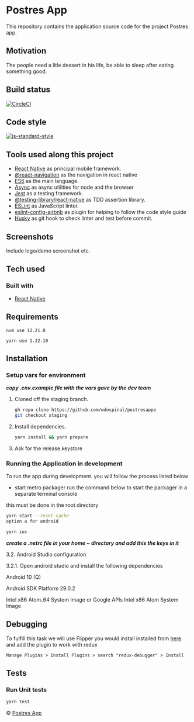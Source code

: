  # Postres App

This repository contains the application source code for the project Postres app.

## Motivation

The people need a litle dessert in his life, be able to sleep after eating something good.

## Build status

[![CircleCI](https://circleci.com/gh/flatironsdevelopment/dollaride-mobile/tree/staging.svg?style=shield&circle-token=7b60cd21e82ca8efdc5cd485ad93c82ba44cad2e)](https://circleci.com/gh/flatironsdevelopment/dollaride-mobile/tree/staging)

## Code style

[![js-standard-style](https://img.shields.io/badge/code%20style-standard-brightgreen.svg?style=flat)](https://github.com/feross/standard)

## Tools used along this project

- [React Native](https://reactnative.dev/) as principal mobile framework.
- [@react-navigation](https://reactnavigation.org/) as the navigation in react
  native
- [ES6](http://es6-features.org) as the main language.
- [Async](https://github.com/caolan/async) as async utilities for node and the
  browser
- [Jest](https://jestjs.io/) as a testing framework.
- [@testing-library/react-native](https://testing-library.com/docs/react-native-testing-library/intro/)
  as TDD assertion library.
- [ESLint](http://eslint.org) as JavaScript linter.
- [eslint-config-airbnb](https://github.com/airbnb/javascript/tree/master/packages/eslint-config-airbnb)
  as plugin for helping to follow the code style guide
- [Husky](https://github.com/typicode/husky) as git hook to check linter and
  test before commit.

## Screenshots

Include logo/demo screenshot etc.

## Tech used

### Built with

- [React Native](https://reactnative.dev/)

## Requirements

`nvm use 12.21.0`

`yarn use 1.22.10`

## Installation

### Setup vars for environment

**_copy .env.example file with the vars gave by the dev team_**

1. Cloned off the staging branch.

   ```bash
   gh repo clone https://github.com/wdospinal/postresappe
   git checkout staging
   ```

2. Install dependencies.

   ```bash
   yarn install && yarn prepare
   ```

5. Ask for the release.keystore

### Running the Application in development

To run the app during development. you will follow the process listed below

- start metro packager run the command below to start the packager in a separate
  terminal console

this must be done in the root directory

```bash
yarn start --reset-cache
option a for android
```

```sh
yarn ios
```

**_create a .netrc file in your home ~ directory and add this the keys in it_**

3.2. Android Studio configuration

3.2.1. Open android studio and install the following dependencies

Android 10 (Q)

Android SDK Platform 29.0.2

Intel x86 Atom_64 System Image or Google APIs Intel x86 Atom System Image

## Debugging

To fulfill this task we will use Flipper you would install installed from
[here](https://fbflipper.com/) and add the plugin to work with redux

`Manage Plugins > Install Plugins > search "redux-debugger" > Install`

## Tests

### Run Unit tests

```sh
yarn test
```

© [Postres App](https://www.postres.com/)
